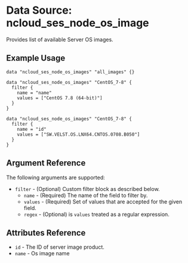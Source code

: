 # Data Source: ncloud_ses_node_os_image

Provides list of available Server OS images.

## Example Usage

```hcl
data "ncloud_ses_node_os_images" "all_images" {}

data "ncloud_ses_node_os_images" "CentOS_7-8" {
  filter {
    name = "name"
    values = ["CentOS 7.8 (64-bit)"]
  }
}

data "ncloud_ses_node_os_images" "CentOS_7-8" {
  filter {
    name = "id"
    values = ["SW.VELST.OS.LNX64.CNTOS.0708.B050"]
  }
}
```

## Argument Reference
The following arguments are supported:

* `filter` - (Optional) Custom filter block as described below.
    * `name` - (Required) The name of the field to filter by.
    * `values` - (Required) Set of values that are accepted for the given field.
    * `regex` - (Optional) is `values` treated as a regular expression.

## Attributes Reference

* `id` - The ID of server image product.
* `name` - Os image name